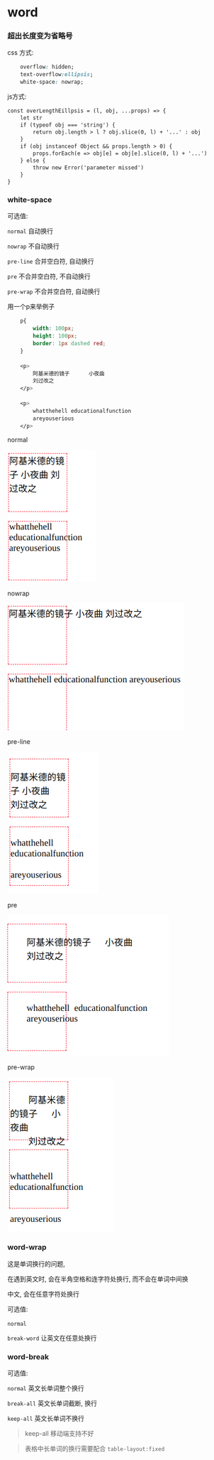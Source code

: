 # word

### 超出长度变为省略号

css 方式:

```css
    overflow: hidden; 
    text-overflow:ellipsis; 
    white-space: nowrap; 
```

js方式: 

    const overLengthEillpsis = (l, obj, ...props) => {
        let str
        if (typeof obj === 'string') {
            return obj.length > l ? obj.slice(0, l) + '...' : obj
        }
        if (obj instanceof Object && props.length > 0) {
            props.forEach(e => obj[e] = obj[e].slice(0, l) + '...')
        } else {
            throw new Error('parameter missed')
        }
    }

### white-space

可选值: 

 `normal` 自动换行

 `nowrap` 不自动换行

 `pre-line` 合并空白符, 自动换行

 `pre` 不合并空白符, 不自动换行

 `pre-wrap` 不合并空白符, 自动换行

用一个p来举例子

```css
    p{
        width: 100px; 
        height: 100px; 
        border: 1px dashed red; 
    }

    <p>
        阿基米德的镜子      小夜曲
        刘过改之
    </p>

    <p>
        whatthehell educationalfunction
        areyouserious
    </p>
```

normal

![img](../../img/2017120501.png)

nowrap

![img](../../img/2017120502.png)

pre-line

![img](../../img/2017120503.png)

pre

![img](../../img/2017120504.png)

pre-wrap

![img](../../img/2017120505.png)

### word-wrap

这是单词换行的问题, 

在遇到英文时, 会在半角空格和连字符处换行, 而不会在单词中间换

中文, 会在任意字符处换行

可选值:

 `normal` 

 `break-word` 让英文在任意处换行

### word-break

可选值:

 `normal` 英文长单词整个换行

 `break-all` 英文长单词截断, 换行

 `keep-all` 英文长单词不换行

> keep-all 移动端支持不好

> 表格中长单词的换行需要配合 `table-layout:fixed` 

